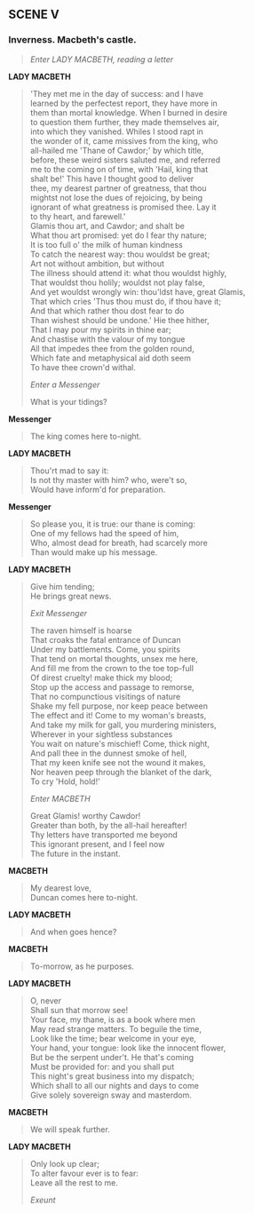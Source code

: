 ## SCENE V 

### Inverness. Macbeth's castle.

> *Enter LADY MACBETH, reading a letter*

<span id="speech1">**LADY MACBETH**</span>

> <span id="1.5.1">'They met me in the day of success: and I
> have</span>  
> <span id="1.5.2">learned by the perfectest report, they have more
> in</span>  
> <span id="1.5.3">them than mortal knowledge. When I burned in
> desire</span>  
> <span id="1.5.4">to question them further, they made themselves
> air,</span>  
> <span id="1.5.5">into which they vanished. Whiles I stood rapt
> in</span>  
> <span id="1.5.6">the wonder of it, came missives from the king,
> who</span>  
> <span id="1.5.7">all-hailed me 'Thane of Cawdor;' by which
> title,</span>  
> <span id="1.5.8">before, these weird sisters saluted me, and
> referred</span>  
> <span id="1.5.9">me to the coming on of time, with 'Hail, king
> that</span>  
> <span id="1.5.10">shalt be!' This have I thought good to
> deliver</span>  
> <span id="1.5.11">thee, my dearest partner of greatness, that
> thou</span>  
> <span id="1.5.12">mightst not lose the dues of rejoicing, by
> being</span>  
> <span id="1.5.13">ignorant of what greatness is promised thee. Lay
> it</span>  
> <span id="1.5.14">to thy heart, and farewell.'</span>  
> <span id="1.5.15">Glamis thou art, and Cawdor; and shalt be</span>  
> <span id="1.5.16">What thou art promised: yet do I fear thy
> nature;</span>  
> <span id="1.5.17">It is too full o' the milk of human
> kindness</span>  
> <span id="1.5.18">To catch the nearest way: thou wouldst be
> great;</span>  
> <span id="1.5.19">Art not without ambition, but without</span>  
> <span id="1.5.20">The illness should attend it: what thou wouldst
> highly,</span>  
> <span id="1.5.21">That wouldst thou holily; wouldst not play
> false,</span>  
> <span id="1.5.22">And yet wouldst wrongly win: thou'ldst have, great
> Glamis,</span>  
> <span id="1.5.23">That which cries 'Thus thou must do, if thou have
> it;</span>  
> <span id="1.5.24">And that which rather thou dost fear to do</span>  
> <span id="1.5.25">Than wishest should be undone.' Hie thee
> hither,</span>  
> <span id="1.5.26">That I may pour my spirits in thine ear;</span>  
> <span id="1.5.27">And chastise with the valour of my tongue</span>  
> <span id="1.5.28">All that impedes thee from the golden
> round,</span>  
> <span id="1.5.29">Which fate and metaphysical aid doth seem</span>  
> <span id="1.5.30">To have thee crown'd withal.</span>  
>
> *Enter a Messenger*
>
> <span id="1.5.31">What is your tidings?</span>  

<span id="speech2">**Messenger**</span>

> <span id="1.5.32">The king comes here to-night.</span>  

<span id="speech3">**LADY MACBETH**</span>

> <span id="1.5.33">Thou'rt mad to say it:</span>  
> <span id="1.5.34">Is not thy master with him? who, were't so,</span>  
> <span id="1.5.35">Would have inform'd for preparation.</span>  

<span id="speech4">**Messenger**</span>

> <span id="1.5.36">So please you, it is true: our thane is
> coming:</span>  
> <span id="1.5.37">One of my fellows had the speed of him,</span>  
> <span id="1.5.38">Who, almost dead for breath, had scarcely
> more</span>  
> <span id="1.5.39">Than would make up his message.</span>  

<span id="speech5">**LADY MACBETH**</span>

> <span id="1.5.40">Give him tending;</span>  
> <span id="1.5.41">He brings great news.</span>  
>
> *Exit Messenger*
>
> <span id="1.5.42">The raven himself is hoarse</span>  
> <span id="1.5.43">That croaks the fatal entrance of Duncan</span>  
> <span id="1.5.44">Under my battlements. Come, you spirits</span>  
> <span id="1.5.45">That tend on mortal thoughts, unsex me
> here,</span>  
> <span id="1.5.46">And fill me from the crown to the toe
> top-full</span>  
> <span id="1.5.47">Of direst cruelty! make thick my blood;</span>  
> <span id="1.5.48">Stop up the access and passage to remorse,</span>  
> <span id="1.5.49">That no compunctious visitings of nature</span>  
> <span id="1.5.50">Shake my fell purpose, nor keep peace
> between</span>  
> <span id="1.5.51">The effect and it! Come to my woman's
> breasts,</span>  
> <span id="1.5.52">And take my milk for gall, you murdering
> ministers,</span>  
> <span id="1.5.53">Wherever in your sightless substances</span>  
> <span id="1.5.54">You wait on nature's mischief! Come, thick
> night,</span>  
> <span id="1.5.55">And pall thee in the dunnest smoke of hell,</span>  
> <span id="1.5.56">That my keen knife see not the wound it
> makes,</span>  
> <span id="1.5.57">Nor heaven peep through the blanket of the
> dark,</span>  
> <span id="1.5.58">To cry 'Hold, hold!'</span>  
>
> *Enter MACBETH*
>
> <span id="1.5.59">Great Glamis! worthy Cawdor!</span>  
> <span id="1.5.60">Greater than both, by the all-hail
> hereafter!</span>  
> <span id="1.5.61">Thy letters have transported me beyond</span>  
> <span id="1.5.62">This ignorant present, and I feel now</span>  
> <span id="1.5.63">The future in the instant.</span>  

<span id="speech6">**MACBETH**</span>

> <span id="1.5.64">My dearest love,</span>  
> <span id="1.5.65">Duncan comes here to-night.</span>  

<span id="speech7">**LADY MACBETH**</span>

> <span id="1.5.66">And when goes hence?</span>  

<span id="speech8">**MACBETH**</span>

> <span id="1.5.67">To-morrow, as he purposes.</span>  

<span id="speech9">**LADY MACBETH**</span>

> <span id="1.5.68">O, never</span>  
> <span id="1.5.69">Shall sun that morrow see!</span>  
> <span id="1.5.70">Your face, my thane, is as a book where men</span>  
> <span id="1.5.71">May read strange matters. To beguile the
> time,</span>  
> <span id="1.5.72">Look like the time; bear welcome in your
> eye,</span>  
> <span id="1.5.73">Your hand, your tongue: look like the innocent
> flower,</span>  
> <span id="1.5.74">But be the serpent under't. He that's
> coming</span>  
> <span id="1.5.75">Must be provided for: and you shall put</span>  
> <span id="1.5.76">This night's great business into my
> dispatch;</span>  
> <span id="1.5.77">Which shall to all our nights and days to
> come</span>  
> <span id="1.5.78">Give solely sovereign sway and masterdom.</span>  

<span id="speech10">**MACBETH**</span>

> <span id="1.5.79">We will speak further.</span>  

<span id="speech11">**LADY MACBETH**</span>

> <span id="1.5.80">Only look up clear;</span>  
> <span id="1.5.81">To alter favour ever is to fear:</span>  
> <span id="1.5.82">Leave all the rest to me.</span>  
>
> *Exeunt*

